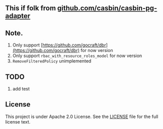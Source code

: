## This if folk from [github.com/casbin/casbin-pg-adapter](github.com/casbin/casbin-pg-adapter)

## Note.
1. Only support [https://github.com/gocraft/dbr](https://github.com/gocraft/dbr) for now version
2. Only support `rbac_with_resource_roles_model` for now version 
3. `RemoveFilteredPolicy` unimplemented

## TODO
1. add test

## License

This project is under Apache 2.0 License. See the [LICENSE](LICENSE) file for the full license text.